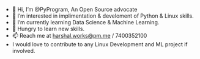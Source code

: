 - 👋 Hi, I’m @PyProgram, An Open Source advocate
- 👀 I’m interested in implimentation & develoment of Python & Linux skills.
- 🌱 I’m currently learning Data Science & Machine Learning.
- 💞️ Hungry to learn new skills.
- 📫 Reach me at harshal.works@pm.me / 7400352100
- I would love to contribute to any Linux Development and ML project if involved.

<!---
PyProgram/PyProgram is a ✨ special ✨ repository because its `README.md` (this file) appears on your GitHub profile.
You can click the Preview link to take a look at your changes.
--->

